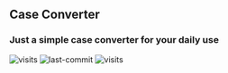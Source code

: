 ## Case Converter
### Just a simple case converter for your daily use

<p align="left">
  <img
    src="https://badges.pufler.dev/repos/case-generator"
    alt="visits"
  />
  <img
    src="https://img.shields.io/github/last-commit/karmablackshaw/case-generator"
    alt="last-commit"
  />
  <img
    src="https://img.shields.io/github/commit-activity/m/karmablackshaw/case-generator?color=yellow&label=Commit%20Activity"
    alt="visits"
  />
</p>
